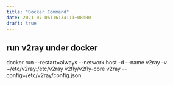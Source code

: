 ```yaml
---
title: "Docker Command"
date: 2021-07-06T16:34:11+08:00
draft: true
---
```


## run v2ray under docker

docker run --restart=always --network host -d --name v2ray -v ~/etc/v2ray:/etc/v2ray v2fly/v2fly-core v2ray --config=/etc/v2ray/config.json

